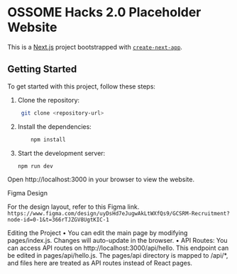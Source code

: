 # OSSOME Hacks 2.0 Placeholder Website

This is a [Next.js](https://nextjs.org/) project bootstrapped with [`create-next-app`](https://github.com/vercel/next.js/tree/canary/packages/create-next-app).

## Getting Started

To get started with this project, follow these steps:

1. Clone the repository:
   ```bash
    git clone <repository-url>
   ```

2.	Install the dependencies:
    ```bash
        npm install
    ```

3.	Start the development server:
    ```bash
    npm run dev
    ```

Open http://localhost:3000 in your browser to view the website.

Figma Design

For the design layout, refer to this Figma link.
    ```
    https://www.figma.com/design/uyDsHd7eJugwAkLtWXfQs9/GCSRM-Recruitment?node-id=0-1&t=366rTJZGV8UgtKIC-1
    ```

Editing the Project
	•	You can edit the main page by modifying pages/index.js. Changes will auto-update in the browser.
	•	API Routes: You can access API routes on http://localhost:3000/api/hello. This endpoint can be edited in pages/api/hello.js.
The pages/api directory is mapped to /api/*, and files here are treated as API routes instead of React pages.